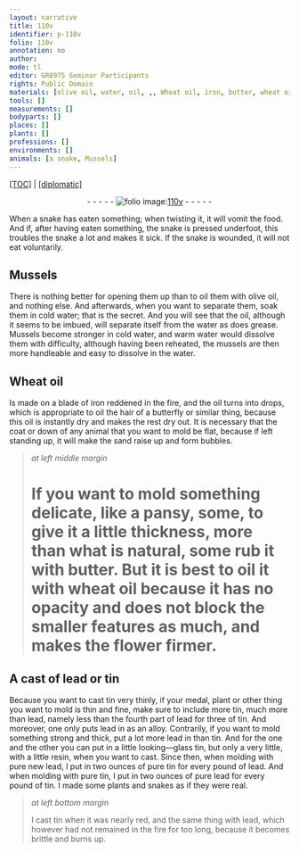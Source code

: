 ```yaml
---
layout: narrative
title: 110v
identifier: p-110v
folio: 110v
annotation: no
author:
mode: tl
editor: GR8975 Seminar Participants
rights: Public Domain
materials: [olive oil, water, oil, ,, Wheat oil, iron, butter, wheat oil, lead, tin, looking-glass tin, resin]
tools: []
measurements: []
bodyparts: []
places: []
plants: []
professions: []
environments: []
animals: [a snake, Mussels]
---
```


<p><a href="{{ site.baseurl }}/translation/">[TOC]</a> | <a href="{{ site.baseurl }}/texts/p-110v_tc/">[diplomatic]</a></p><div class="folio" align="center">- - - - - <a href="http://gallica.bnf.fr/ark:/12148/btv1b10500001g/f226.image" target="_blank"><img src="https://cu-mkp.github.io/2017-workshop-edition/assets/photo-icon.png" alt="folio image: " style="display:inline-block; margin-bottom:-3px;"/>110v</a> - - - - - </div>  
  
When <span class="sup"><span class="al">a snake</span></span> has eaten something; when twisting it, it will vomit <span class="sup">the food</span>. And if, after having eaten something, <span class="sup">the snake</span> is pressed underfoot, this troubles <span class="sup">the snake</span> a lot and makes it sick. If <span class="sup">the snake</span> is wounded, it will not eat voluntarily.

 
  

## <span class="al">Mussels</span>

 
There is nothing better for opening them up than to oil them with <span class="m">olive oil</span>, and nothing else. And afterwards, when you want to separate them, soak them in cold <span class="m">water</span>; that is the secret. And you will see that the <span class="m">oil</span><span class="m">,</span> although it seems to be imbued, will separate itself <span class="sup">from the water</span> as <span class="sup">does</span> grease. <span class="al">Mussels</span> become stronger in cold <span class="m">water</span>, and warm <span class="m">water</span> would dissolve them with difficulty, although having been reheated, <span class="sup">the mussels</span> are <span class="sup">then</span> more handleable and easy to dissolve in the <span class="m">water</span>.

 
  

## <span class="m">Wheat oil</span>

 
Is made on a blade of <span class="m">iron</span> reddened in the fire, and the <span class="m">oil</span> turns into drops, which is appropriate to oil the hair of a butterfly or similar thing, because this <span class="m">oil</span> is instantly dry and makes the rest dry out. It is necessary that the coat or down of any animal that you want to mold be flat, because <span class="sup">if left</span> standing up, it will make the sand raise up and form bubbles.
 
> *at left middle margin*
> 
> 
> # If you want to mold something delicate, like a pansy, some, to give it a little thickness, more than what is natural, some rub it with <span class="m">butter</span>. But it is best to oil it with <span class="m">wheat oil</span> because it has no opacity and does not block the smaller features as much, and makes the flower firmer.

 
  

## A cast of <span class="m">lead</span> or <span class="m">tin</span>

 
Because you want to cast <span class="m">tin</span> very thinly, if your medal, plant or other thing <span class="sup">you want</span> to mold is thin and fine, make <span class="sup">sure</span> to include more <span class="m">tin</span>, much more than <span class="m">lead</span>, namely less than the fourth part of <span class="m">lead</span> for three of <span class="m">tin</span>. And moreover, one only puts <span class="m">lead</span> in as an alloy. Contrarily, if you want to mold something strong and thick, put a lot more <span class="m">lead</span> in than <span class="m">tin</span>. And for the one and the other you can put in a little <span class="m">looking—glass tin</span>, but only a very little, with a little <span class="m">resin</span>, when you want to cast. Since then, when molding with pure new <span class="m">lead</span>, I put in two ounces of pure <span class="m">tin</span> for every pound <span class="sup">of <span class="m">lead</span></span>. And when molding with pure <span class="m">tin</span>, I put in two ounces of pure <span class="m">lead</span> for every pound <span class="sup">of <span class="m">tin</span></span>. I made some plants and snakes as if they were real.
 
> *at left bottom margin*
> 
> 
>  I cast <span class="m">tin</span> <span class="sup">when it was</span> nearly red, and the same thing with <span class="m">lead</span>, which however had not remained in the fire for too long, because it becomes brittle and burns up.
 
